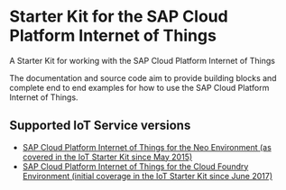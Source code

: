 # Starter Kit for the SAP Cloud Platform Internet of Things

A Starter Kit for working with the SAP Cloud Platform Internet of Things

The documentation and source code aim to provide building blocks and complete end to end examples for how to use the SAP Cloud Platform Internet of Things. 

## Supported IoT Service versions

* [SAP Cloud Platform Internet of Things for the Neo Environment (as covered in the IoT Starter Kit since May 2015)](neo)
* [SAP Cloud Platform Internet of Things for the Cloud Foundry Environment (initial coverage in the IoT Starter Kit since June 2017)](cf)
